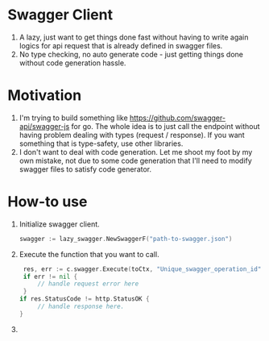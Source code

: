 # Swagger Client
1. A lazy, just want to get things done fast without having to write again logics for api request that is already defined in swagger files.
2. No type checking, no auto generate code - just getting things done without code generation hassle.

# Motivation
1. I'm trying to build something like https://github.com/swagger-api/swagger-js for go. The whole idea is to just call the endpoint without having problem dealing with types (request / response). 
If you want something that is type-safety, use other libraries.
2. I don't want to deal with code generation. Let me shoot my foot by my own mistake, not due to some code generation that I'll need to modify swagger files to satisfy code generator.

# How-to use
1. Initialize swagger client.
    ```go
    swagger := lazy_swagger.NewSwaggerF("path-to-swagger.json")
    ```
2. Execute the function that you want to call.
   ```go
    res, err := c.swagger.Execute(toCtx, "Unique_swagger_operation_id", lazy_swagger.Args{})
    if err != nil {
        // handle request error here
	}
   if res.StatusCode != http.StatusOK {
        // handle response here.
   }
   ```
3. 
    
